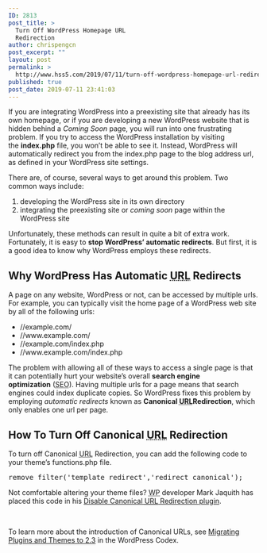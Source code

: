 ```yaml
---
ID: 2813
post_title: >
  Turn Off WordPress Homepage URL
  Redirection
author: chrispengcn
post_excerpt: ""
layout: post
permalink: >
  http://www.hss5.com/2019/07/11/turn-off-wordpress-homepage-url-redirection/
published: true
post_date: 2019-07-11 23:41:03
---
```

If you are integrating WordPress into a preexisting site that already has its own homepage, or if you are developing a new WordPress website that is hidden behind a <em>Coming Soon</em> page, you will run into one frustrating problem. If you try to access the WordPress installation by visiting the <strong>index.php</strong> file, you won’t be able to see it. Instead, WordPress will automatically redirect you from the index.php page to the blog address url, as defined in your WordPress site settings.

There are, of course, several ways to get around this problem. Two common ways include:
<ol>
 	<li>developing the WordPress site in its own directory</li>
 	<li>integrating the preexisting site or <em>coming soon</em> page within the WordPress site</li>
</ol>
Unfortunately, these methods can result in quite a bit of extra work. Fortunately, it is easy to <strong>stop WordPress’ automatic redirects</strong>. But first, it is a good idea to know why WordPress employs these redirects.
<h2>Why WordPress Has Automatic <acronym title="Uniform Resource Locator">URL</acronym> Redirects</h2>
A page on any website, WordPress or not, can be accessed by multiple urls. For example, you can typically visit the home page of a WordPress web site by all of the following urls:
<ul>
 	<li>//example.com/</li>
 	<li>//www.example.com/</li>
 	<li>//example.com/index.php</li>
 	<li>//www.example.com/index.php</li>
</ul>
The problem with allowing all of these ways to access a single page is that it can potentially hurt your website’s overall <strong>search engine optimization</strong> (<acronym title="Search Engine Optimization">SEO</acronym>). Having multiple urls for a page means that search engines could index duplicate copies. So WordPress fixes this problem by employing <em>automatic redirects</em> known as <strong>Canonical <acronym title="Uniform Resource Locator">URL</acronym>Redirection</strong>, which only enables one url per page.<em>
</em>
<h2>How To Turn Off Canonical <acronym title="Uniform Resource Locator">URL</acronym> Redirection</h2>
To turn off Canonical <acronym title="Uniform Resource Locator">URL</acronym> Redirection, you can add the following code to your theme’s functions.php file.
<pre>remove_filter('template_redirect','redirect_canonical');</pre>
Not comfortable altering your theme files? <acronym title="WordPress">WP</acronym> developer Mark Jaquith has placed this code in his <a href="//txfx.net/files/wordpress/disable-canonical-redirects.phps" target="_blank" rel="nofollow noopener noreferrer">Disable Canonical <acronym title="Uniform Resource Locator">URL</acronym> Redirection plugin</a>.

&nbsp;

To learn more about the introduction of Canonical URLs, see <a href="//codex.wordpress.org/Migrating_Plugins_and_Themes_to_2.3#Canonical_URLs" target="_blank" rel="nofollow noopener noreferrer">Migrating Plugins and Themes to 2.3</a> in the WordPress Codex.